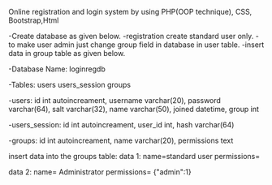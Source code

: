 Online registration and login system by using PHP(OOP technique), CSS, Bootstrap,Html

-Create database as given below.
-registration create standard user only.
-to make user admin just change group field in database in user table.
-insert data in group table as given below.

-Database Name: loginregdb

-Tables:
users
users_session
groups

-users:
id int autoincreament,
username varchar(20),
password varchar(64),
salt varchar(32),
name varchar(50),
joined datetime,
group int


-users_session:
id int autoincreament,
user_id int,
hash varchar(64)


-groups:
id int autoincreament,
name varchar(20),
permissions text

insert data into the groups table:
data 1:
name=standard user
permissions=

data 2:
name= Administrator
permissions= {"admin":1}